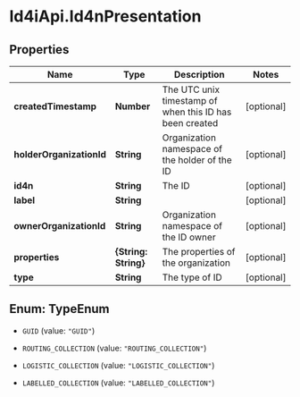 # Id4iApi.Id4nPresentation

## Properties
Name | Type | Description | Notes
------------ | ------------- | ------------- | -------------
**createdTimestamp** | **Number** | The UTC unix timestamp of when this ID has been created | [optional] 
**holderOrganizationId** | **String** | Organization namespace of the holder of the ID | [optional] 
**id4n** | **String** | The ID | [optional] 
**label** | **String** |  | [optional] 
**ownerOrganizationId** | **String** | Organization namespace of the ID owner | [optional] 
**properties** | **{String: String}** | The properties of the organization | [optional] 
**type** | **String** | The type of ID | [optional] 


<a name="TypeEnum"></a>
## Enum: TypeEnum


* `GUID` (value: `"GUID"`)

* `ROUTING_COLLECTION` (value: `"ROUTING_COLLECTION"`)

* `LOGISTIC_COLLECTION` (value: `"LOGISTIC_COLLECTION"`)

* `LABELLED_COLLECTION` (value: `"LABELLED_COLLECTION"`)




